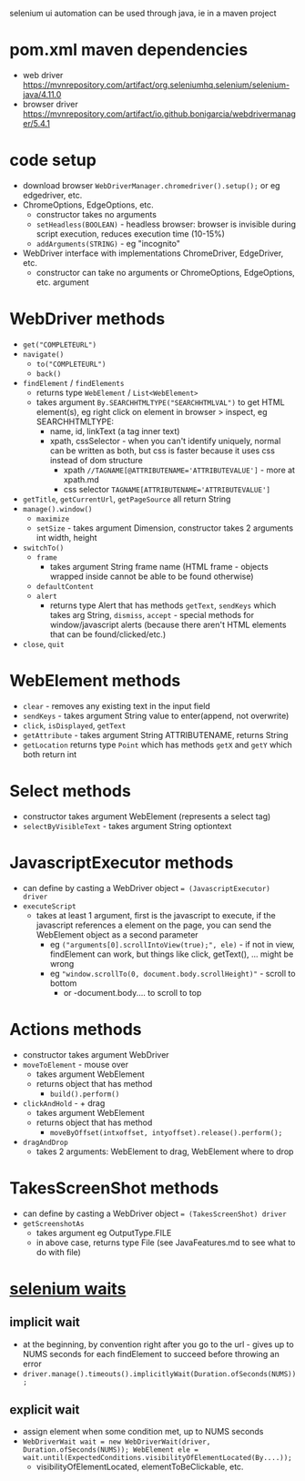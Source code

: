 selenium ui automation can be used through java, ie in a maven project
# pom.xml maven dependencies
* web driver https://mvnrepository.com/artifact/org.seleniumhq.selenium/selenium-java/4.11.0
* browser driver https://mvnrepository.com/artifact/io.github.bonigarcia/webdrivermanager/5.4.1
# code setup
* download browser `WebDriverManager.chromedriver().setup();` or eg edgedriver, etc.
* ChromeOptions, EdgeOptions, etc.
  * constructor takes no arguments
  * `setHeadless(BOOLEAN)` - headless browser: browser is invisible during script execution, reduces execution time (10-15%)
  * `addArguments(STRING)` - eg "incognito"
* WebDriver interface with implementations ChromeDriver, EdgeDriver, etc.
  * constructor can take no arguments or ChromeOptions, EdgeOptions, etc. argument
# WebDriver methods
* `get("COMPLETEURL")`
* `navigate()`
  * `to("COMPLETEURL")`
  * `back()`
* `findElement` / `findElements`
  * returns type `WebElement` / `List<WebElement>`
  * takes argument `By.SEARCHHTMLTYPE("SEARCHHTMLVAL")` to get HTML element(s), eg right click on element in browser > inspect, eg SEARCHHTMLTYPE:
    * name, id, linkText (a tag inner text)
    * xpath, cssSelector - when you can't identify uniquely, normal can be written as both, but css is faster because it uses css instead of dom structure
      * xpath `//TAGNAME[@ATTRIBUTENAME='ATTRIBUTEVALUE']` - more at xpath.md
      * css selector `TAGNAME[ATTRIBUTENAME='ATTRIBUTEVALUE']`
* `getTitle`, `getCurrentUrl`, `getPageSource` all return String
* `manage().window()`
  * `maximize`
  * `setSize` - takes argument Dimension, constructor takes 2 arguments int width, height
* `switchTo()`
  * `frame`
    * takes argument String frame name (HTML frame - objects wrapped inside cannot be able to be found otherwise)
  * `defaultContent`
  * `alert`
    *  returns type Alert that has methods `getText`, `sendKeys` which takes arg String, `dismiss`, `accept` - special methods for window/javascript alerts (because there aren't HTML elements that can be found/clicked/etc.)
* `close`, `quit`
# WebElement methods
* `clear` - removes any existing text in the input field
* `sendKeys` - takes argument String value to enter(append, not overwrite)
* `click`, `isDisplayed`, `getText`
* `getAttribute` - takes argument String ATTRIBUTENAME, returns String
* `getLocation` returns type `Point` which has methods `getX` and `getY` which both return int
# Select methods
  * constructor takes argument WebElement (represents a select tag)
  * `selectByVisibleText` - takes argument String optiontext
# JavascriptExecutor methods
* can define by casting a WebDriver object `= (JavascriptExecutor) driver`
* `executeScript`
  * takes at least 1 argument, first is the javascript to execute, if the javascript references a element on the page, you can send the WebElement object as a second parameter
    * eg `("arguments[0].scrollIntoView(true);", ele)` - if not in view, findElement can work, but things like click, getText(), ... might be wrong
    * eg `"window.scrollTo(0, document.body.scrollHeight)"` - scroll to bottom
      * or -document.body.... to scroll to top
# Actions methods
* constructor takes argument WebDriver
* `moveToElement` - mouse over
  * takes argument WebElement
  * returns object that has method
    * `build().perform()`
* `clickAndHold` - + drag
  * takes argument WebElement
  * returns object that has method
    * `moveByOffset(intxoffset, intyoffset).release().perform();`
* `dragAndDrop`
  * takes 2 arguments: WebElement to drag, WebElement where to drop
# TakesScreenShot methods
* can define by casting a WebDriver object `= (TakesScreenShot) driver`
* `getScreenshotAs`
  * takes argument eg OutputType.FILE
  * in above case, returns type File (see JavaFeatures.md to see what to do with file)

# [selenium waits](https://www.selenium.dev/documentation/webdriver/waits/)
## implicit wait
* at the beginning, by convention right after you go to the url - gives up to NUMS seconds for each findElement to succeed before throwing an error
* `driver.manage().timeouts().implicitlyWait(Duration.ofSeconds(NUMS));`
## explicit wait 
* assign element when some condition met, up to NUMS seconds
* `WebDriverWait wait = new WebDriverWait(driver, Duration.ofSeconds(NUMS)); WebElement ele = wait.until(ExpectedConditions.visibilityOfElementLocated(By....));`
  * visibilityOfElementLocated, elementToBeClickable, etc.

